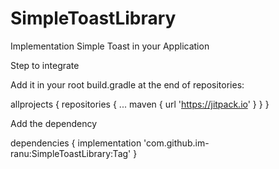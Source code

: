# SimpleToastLibrary
Implementation Simple Toast in your Application


Step to integrate

Add it in your root build.gradle at the end of repositories:

allprojects {
		repositories {
			...
			maven { url 'https://jitpack.io' }
		}
	}
  
  
  Add the dependency
  
  dependencies {
	        implementation 'com.github.im-ranu:SimpleToastLibrary:Tag'
	}
